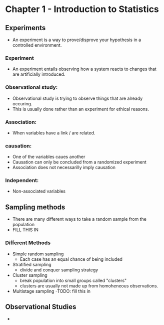 # Chapter 1 - Introduction to Statistics
	
## Experiments
- An experiment is a way to prove/disprove your hypothesis in a controlled environment.

### Experiment
- An experiment entails observing how a system reacts to changes that are artificially introduced.
### Observational study:
- Observational study is trying to observe things that are already occuring.
- This is usually done rather than an experiment for ethical reasons.

### Association:
- When variables have a link / are related.

### causation:
- One of the variables caues another
- Causation can only be concluded from a randomized experiment	
- Association does not necessarilly imply causation

### Independent:
- Non-associated variables

## Sampling methods
- There are many different ways to take a random sample from the population
- FILL THIS IN

### Different Methods
- Simple random sampling
	- Each case has an equal chance of being included
- Stratified sampling
	- divide and conquer sampling strategy
- Cluster sampling
	- break population into small groups called "clusters"
	- clusters are usually not made up from homoheneous observations.
- Multistage sampling
	-TODO: fill this in

## Observational Studies
- 


